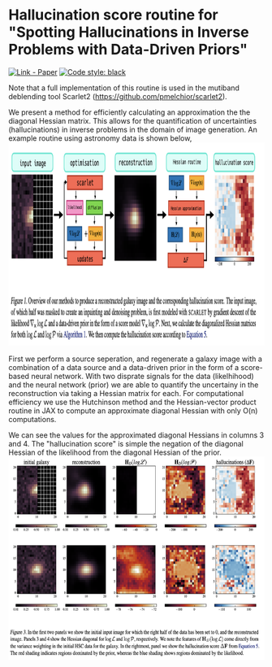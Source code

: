 # Hallucination score routine for "Spotting Hallucinations in Inverse Problems with Data-Driven Priors"
[![Link - Paper](https://img.shields.io/badge/Link-Paper-blue)](https://arxiv.org/abs/2306.13272)
[![Code style: black](https://img.shields.io/badge/code%20style-black-000000.svg)](https://github.com/psf/black)

Note that a full implementation of this routine is used in the mutiband deblending tool Scarlet2 (https://github.com/pmelchior/scarlet2).

We present a method for efficiently calculating an approximation the the diagonal Hessian matrix. This allows for the quantification of uncertainties (hallucinations) in inverse problems in the domain of image generation. An example routine using astronomy data is shown below,
<img src="/images/fig1.png" height="400">

First we perform a source seperation, and regenerate a galaxy image with a combination of a data source and a data-driven prior in the form of a score-based neural network. With two disprate signals for the data (likelhihood) and the neural network (prior) we are able to quantify the uncertainy in the reconstruction via taking a Hessian matrix for each. For computational efficiency we use the Hutchinson method and the Hessian-vector product routine in JAX to compute an approximate diagonal Hessian with only O(n) computations. 

We can see the values for the approximated diagonal Hessians in columns 3 and 4. The "hallucination score" is simple the negation of the diagonal Hessian of the likelihood from the diagonal Hessian of the prior.
<img src="/images/fig2.png" height="400">
